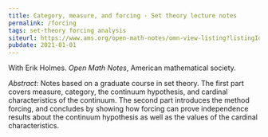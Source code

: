 ```yaml
---
title: Category, measure, and forcing - Set theory lecture notes
permalink: /forcing
tags: set-theory forcing analysis
siteurl: https://www.ams.org/open-math-notes/omn-view-listing?listingId=111281
pubdate: 2021-01-01
---
```


With Erik Holmes. *Open Math Notes*, American mathematical society.<!--more-->

*Abstract*: Notes based on a graduate course in set theory. The first part covers measure, category, the continuum hypothesis, and cardinal characteristics of the continuum. The second part introduces the method forcing, and concludes by showing how forcing can prove independence results about the continuum hypothesis as well as the values of the cardinal characteristics.